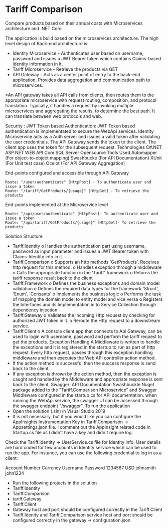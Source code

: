 # Tariff Comparison
Compare products based on their annual costs with Microservices architecture and .NET Core  
 
The application is build based on the microservices architecture. The high level design of Back-end architecture is: 
* Identity Microservice - Authenticates user based on username, password and issues a JWT Bearer token which contains Claims-based identity information in it. 
* Tariff Microservice - Retrieve the products via GET
* API Gateway - Acts as a center point of entry to the back-end application, Provides data aggregation and communication path to microservices. 

*An API gateway takes all API calls from clients, then routes them to the appropriate microservice with request routing, composition, and protocol translation. Typically, it handles a request by invoking multiple microservices and aggregating the results, to determine the best path. It can translate between web protocols and web. 
 
Security : JWT Token based Authentication: JWT Token based authentication is implementated to secure the WebApi services. Identity Microservice acts as a Auth server and issues a valid token after validating the user credentitals. The API Gateway sends the token to the client. The client app uses the token for the subsequent request. 
Technologies 
    C#.NET 
    ASP.NET WEB API Core 
    SQL Server 
Opensource Tools Used 
    Automapper (For object-to-object mapping) 
    Swashbucke (For API Documentation) 
    XUnit (For Unit test case) 
    Ocelot (For API Gateway Aggregation) 
 
End-points configured and accessible through API Gateway 
 
    Route: "/user/authenticate" [HttpPost] - To authenticate user and issue a token 
    Route: "/tariff/GetProducts/{usage}" [HttpGet] - To retrieve the products 
 
End-points implemented at the Microservice level 
 
    Route: "/api/user/authenticate" [HttpPost]- To authenticate user and issue a token 
    Route: "/api/tariff/GetProducts/{usage}" [HttpGet]- To retrieve the products
    
Solution Structure 
* Tariff.Identity  o Handles the authentication part using username, password as input parameter and issues a JWT Bearer token with Claims-Identity info in it.
* Tariff.Comparison  o Supports an http methods 'GetProducts'. Receives http request for this method. o Handles exception through a middleware o Calls the appropriate function in the 'Tariff' framework 
o Returns the tariff response result back to the client
* Tariff.Framework  o Defines the business exceptions and domain model validation o Defines the required data types for the framework 'Struct', 'Enum', 'Consants' o Implements the business logic o Performs the task of mapping the domain model to entity model and vice versa o Registers the Interfaces and its Implementation in to Service Collection through dependency injection
* Tariff.Gateway  o Validates the incoming Http request by checking for authorized JWT token in it. o Reroute the Http request to a downstream service. 
* Tariff.Client o A console client app that connects to Api Gateway, can be used to login with username, password and perform the tariff request to get the products. 
Exception Handling 
A Middleware is written to handle the exceptions and it is registered in the startup to run as part of http request. Every http request, passes through this exception handling middleware and then executes the Web API controller action method. 
* If the action method is successful then the success response is send back to the client.
* If any exception is thrown by the action method, then the exception is caught and handled by the Middleware and appropriate response is sent back to the client. 
Swagger: API Documentation 
Swashbuckle Nuget package added to the "Tariff.Comparison Microservice" and Swagger Middleware configured in the startup.cs for API documentation. when running the WebApi service, the swagger UI can be accessed through the swagger endpoint "/swagger". 
To run the application  
*  Open the solution (.sln) in Visual Studio 2019    
*  It is not necessary, but if you would like you can configure the AppInsights Instrumentation Key in Tariff.Comparison -> Appsettings.json file. I comment out the AppInsight related code in Startup.cs file as I didn’t have a key and didn't require log.  

Check the Tariff.Identity -> UserService.cs file for Identity info. User details are hard coded for few accounts in Identity service which can be used to run the app. For instance, you can use the following credential to log in as a client: 
 
Account Number  Currency   Username  Password 1234567 USD johnsmith john1234 
 
* Run the following projects in the solution  
* Tariff.Identity 
* Tariff.Comparison 
* tariff.Gateway 
* Tariff.Client 
* Gateway host and port should be configured correctly in the  Tariff.Client 
* Tariff.Idenity and Tariff.Comparison service host and port should be configured correctly in the gateway -> configuration.json 
